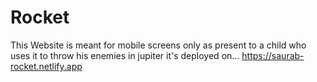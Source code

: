# Rocket

This Website is meant for mobile screens only as present to a child who uses it to throw his enemies in jupiter
it's deployed on...
https://saurab-rocket.netlify.app
